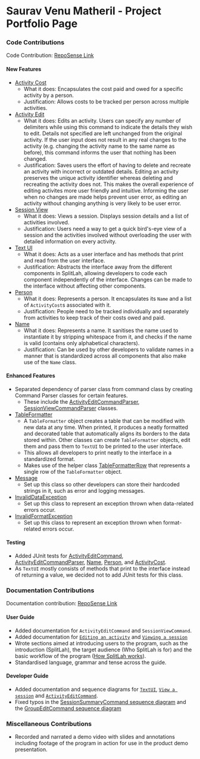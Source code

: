 # Saurav Venu Matheril - Project Portfolio Page

### Code Contributions
Code Contribution: [RepoSense Link](https://nus-cs2113-ay2122s2.github.io/tp-dashboard/?search=&sort=totalCommits%20dsc&sortWithin=title&timeframe=commit&mergegroup=&groupSelect=groupByRepos&breakdown=true&checkedFileTypes=docs~functional-code~test-code~other&since=2022-02-18&tabOpen=true&tabType=authorship&tabAuthor=matheril&tabRepo=AY2122S2-CS2113T-T10-1%2Ftp%5Bmaster%5D&authorshipIsMergeGroup=false&authorshipFileTypes=docs~functional-code~test-code~other&authorshipIsBinaryFileTypeChecked=false)

#### New Features
* [Activity Cost](https://github.com/AY2122S2-CS2113T-T10-1/tp/blob/master/src/main/java/seedu/splitlah/data/ActivityCost.java)
    * What it does: Encapsulates the cost paid and owed for a specific activity by a person.
    * Justification: Allows costs to be tracked per person across multiple activities.
* [Activity Edit](https://github.com/AY2122S2-CS2113T-T10-1/tp/blob/master/src/main/java/seedu/splitlah/command/ActivityEditCommand.java)
    * What it does: Edits an activity. Users can specify any number of delimiters while using this command to indicate the details they wish to edit.
      Details not specified are left unchanged from the original activity. If the user input does not result in any real changes to the activity (e.g. changing
      the activity name to the same name as before), this command informs the user that nothing has been changed. 
    * Justification: Saves users the effort of having to delete and recreate an activity with incorrect or outdated details. 
      Editing an activity preserves the unique activity identifier whereas deleting and recreating the activity does not. This makes the
      overall experience of editing activites more user friendly and intuitive.
      Informing the user when no changes are made helps prevent user error, as editing an activity without changing anything is 
      very likely to be user error.
* [Session View](https://github.com/AY2122S2-CS2113T-T10-1/tp/blob/master/src/main/java/seedu/splitlah/command/SessionViewCommand.java)
    * What it does: Views a session. Displays session details and a list of activities involved.
    * Justification: Users need a way to get a quick bird's-eye view of a session and the activities involved without 
      overloading the user with detailed information on every activity.
* [Text UI](https://github.com/AY2122S2-CS2113T-T10-1/tp/blob/master/src/main/java/seedu/splitlah/ui/TextUI.java)
    * What it does: Acts as a user interface and has methods that print and read from the user interface.
    * Justification: Abstracts the interface away from the different components in SplitLah, allowing developers to code
      each component independently of the interface. Changes can be made to the interface without affecting other components.
* [Person](https://github.com/AY2122S2-CS2113T-T10-1/tp/blob/master/src/main/java/seedu/splitlah/data/Person.java)
    * What it does: Represents a person. It encapsulates its `Name` and a list of `ActivityCost`s associated with it.
    * Justification: People need to be tracked individually and separately from activities to keep track of their costs owed
      and paid. 
* [Name](https://github.com/AY2122S2-CS2113T-T10-1/tp/blob/master/src/main/java/seedu/splitlah/data/Name.java)
    * What it does: Represents a name. It sanitises the name used to instantiate it by stripping whitespace from it, and
      checks if the name is valid (contains only alphabetical characters).
    * Justification: Can be used by other developers to validate names in a manner that is standardized across all components
      that also make use of the `Name` class.
     
#### Enhanced Features
* Separated dependency of parser class from command class by creating Command Parser classes for certain features.
    * These include the [ActivityEditCommandParser](https://github.com/AY2122S2-CS2113T-T10-1/tp/blob/master/src/main/java/seedu/splitlah/parser/commandparser/ActivityEditCommandParser.java),
      [SessionViewCommandParser](https://github.com/AY2122S2-CS2113T-T10-1/tp/blob/master/src/main/java/seedu/splitlah/parser/commandparser/SessionViewCommandParser.java) classes.
* [TableFormatter](https://github.com/AY2122S2-CS2113T-T10-1/tp/blob/master/src/main/java/seedu/splitlah/ui/TableFormatter.java)
    * A `TableFormatter` object creates a table that can be modified with new data at any time. When printed, it
      produces a neatly formatted and decorated table that automatically aligns its borders to the data stored within.
      Other classes can create `TableFormatter` objects, edit them and pass them to `TextUI` to be printed to the user 
      interface.
    * This allows all developers to print neatly to the interface in a standardized format.
    * Makes use of the helper class [TableFormatterRow](https://github.com/AY2122S2-CS2113T-T10-1/tp/blob/master/src/main/java/seedu/splitlah/ui/TableFormatterRow.java) that represents
      a single row of the `TableFormatter` object.
* [Message](https://github.com/AY2122S2-CS2113T-T10-1/tp/blob/master/src/main/java/seedu/splitlah/ui/Message.java)
    * Set up this class so other developers can store their hardcoded strings in it, such as error and logging messages.
* [InvalidDataException](https://github.com/AY2122S2-CS2113T-T10-1/tp/blob/master/src/main/java/seedu/splitlah/exceptions/InvalidDataException.java)
    * Set up this class to represent an exception thrown when data-related errors occur.
* [InvalidFormatException](https://github.com/AY2122S2-CS2113T-T10-1/tp/blob/master/src/main/java/seedu/splitlah/exceptions/InvalidFormatException.java)
    * Set up this class to represent an exception thrown when format-related errors occur.

#### Testing
* Added JUnit tests for [ActivityEditCommand](https://github.com/AY2122S2-CS2113T-T10-1/tp/blob/master/src/main/java/seedu/splitlah/command/ActivityEditCommandTest.java),
  [ActivityEditCommandParser](https://github.com/AY2122S2-CS2113T-T10-1/tp/blob/master/src/main/java/seedu/splitlah/parser/commandparser/ActivityEditCommandParserTest.java),
  [Name](https://github.com/AY2122S2-CS2113T-T10-1/tp/blob/master/src/main/java/seedu/splitlah/data/NameTest.java),
  [Person](https://github.com/AY2122S2-CS2113T-T10-1/tp/blob/master/src/main/java/seedu/splitlah/data/PersonTest.java),
  and [ActivityCost](https://github.com/AY2122S2-CS2113T-T10-1/tp/blob/master/src/main/java/seedu/splitlah/data/ActivityCostTest.java).
* As `TextUI` mostly consists of methods that print to the interface instead of returning a value, we decided not to add JUnit tests for this 
  class.
 
### Documentation Contributions
Documentation contribution: [RepoSense Link](https://nus-cs2113-ay2122s2.github.io/tp-dashboard/?search=&sort=totalCommits%20dsc&sortWithin=title&timeframe=commit&mergegroup=&groupSelect=groupByRepos&breakdown=true&checkedFileTypes=docs~functional-code~test-code~other&since=2022-02-18&tabOpen=true&tabType=authorship&tabAuthor=matheril&tabRepo=AY2122S2-CS2113T-T10-1%2Ftp%5Bmaster%5D&authorshipIsMergeGroup=false&authorshipFileTypes=docs&authorshipIsBinaryFileTypeChecked=false)

#### User Guide
* Added documentation for `ActivityEditCommand` and `SessionViewCommand`.
* Added documentation for [`Editing an activity`](https://github.com/AY2122S2-CS2113T-T10-1/tp/blob/master/docs/UserGuide.md#editing-an-activity-activity-edit)
  and [`Viewing a session`](https://github.com/AY2122S2-CS2113T-T10-1/tp/blob/master/docs/UserGuide.md#viewing-a-session--session-view) 
* Wrote sections aimed at introducing users to the program, such as the introduction (SplitLah), the target audience
  (Who SplitLah is for) and the basic workflow of the program ([How SplitLah works](https://github.com/AY2122S2-CS2113T-T10-1/tp/blob/master/docs/UserGuide.md#how-splitlah-works)).
* Standardised language, grammar and tense across the guide.
 
#### Developer Guide
* Added documentation and sequence diagrams for [`TextUI`](https://github.com/AY2122S2-CS2113T-T10-1/tp/blob/master/docs/DeveloperGuide.md#textui-component),
  [`View a session`](https://github.com/AY2122S2-CS2113T-T10-1/tp/blob/master/docs/DeveloperGuide.md#view-a-session)
  and [`ActivityEditCommand`](https://github.com/AY2122S2-CS2113T-T10-1/tp/blob/master/docs/DeveloperGuide.md#edit-an-activity).
* Fixed typos in the [SessionSummaryCommand sequence diagram](https://github.com/AY2122S2-CS2113T-T10-1/tp/blob/master/docs/images/developerguide/SessionSummaryCommand.drawio.png) and
  the [GroupEditCommand sequence diagram](https://github.com/AY2122S2-CS2113T-T10-1/tp/blob/master/docs/images/developerguide/GroupEditCommand.drawio.png) 

### Miscellaneous Contributions
* Recorded and narrated a demo video with slides and annotations including footage of the program in action for use
  in the product demo presentation.
